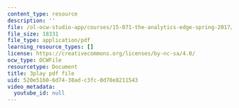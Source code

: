 ```yaml
---
content_type: resource
description: ''
file: /ol-ocw-studio-app/courses/15-071-the-analytics-edge-spring-2017/520e51606d7438adc3fc0d78e8211543_CaLv-IWX5vo.pdf
file_size: 18331
file_type: application/pdf
learning_resource_types: []
license: https://creativecommons.org/licenses/by-nc-sa/4.0/
ocw_type: OCWFile
resourcetype: Document
title: 3play pdf file
uid: 520e5160-6d74-38ad-c3fc-0d78e8211543
video_metadata:
  youtube_id: null
---
```

